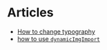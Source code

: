 # Articles

- [How to change typography](/articles/how-to-change-typography)
- [how to use `dynamicImgImport`](/articles/how-to-use-dynamicImgImport)
